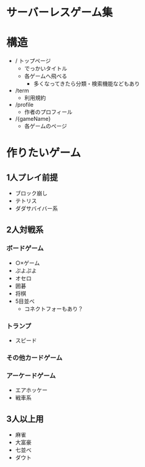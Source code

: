 # サーバーレスゲーム集


# 構造
* / トップページ
  * でっかいタイトル
  * 各ゲームへ飛べる
    * 多くなってきたら分類・検索機能などもあり
* /term
  * 利用規約
* /profile
  * 作者のプロフィール
* /{gameName}
  * 各ゲームのページ



# 作りたいゲーム

## 1人プレイ前提
* ブロック崩し
* テトリス
* ダダサバイバー系


## 2人対戦系

### ボードゲーム
* ○×ゲーム
* ぷよぷよ
* オセロ
* 囲碁
* 将棋
* 5目並べ
  * コネクトフォーもあり？

### トランプ
* スピード


### その他カードゲーム



### アーケードゲーム
* エアホッケー
* 戦車系


## 3人以上用
* 麻雀
* 大富豪
* 七並べ
* ダウト

